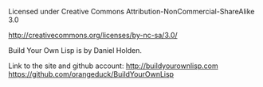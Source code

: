Licensed under Creative Commons Attribution-NonCommercial-ShareAlike 3.0

http://creativecommons.org/licenses/by-nc-sa/3.0/

Build Your Own Lisp is by Daniel Holden. 

Link to the site and github account:
http://buildyourownlisp.com
https://github.com/orangeduck/BuildYourOwnLisp

